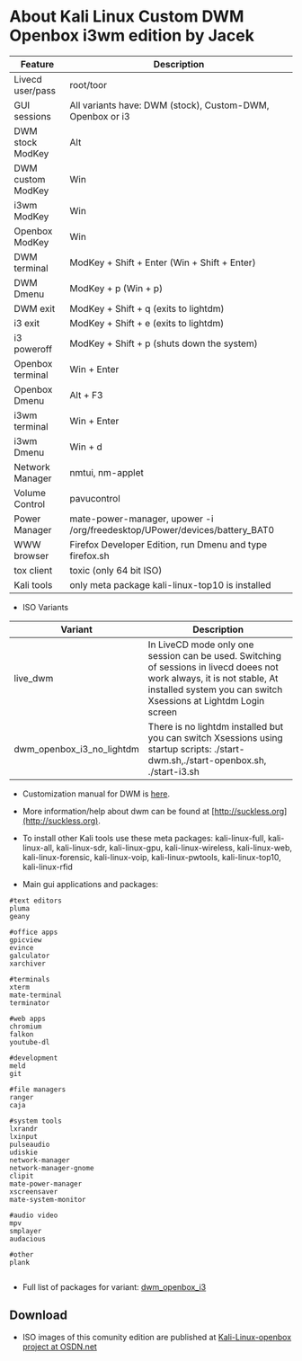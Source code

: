 # About Kali Linux Custom DWM Openbox i3wm edition by Jacek 


|Feature           |Description                                                                         |
|------------------|------------------------------------------------------------------------------------|
|Livecd user/pass  |root/toor                                                                           |
|GUI sessions      |All variants have: DWM (stock), Custom-DWM, Openbox or i3                           |
|DWM stock ModKey  |Alt                                                                                 |
|DWM custom ModKey |Win                                                                                 |
|i3wm ModKey       |Win                                                                                 |
|Openbox ModKey    |Win                                                                                 |
|DWM terminal      |ModKey + Shift + Enter (Win + Shift + Enter)                                        |
|DWM Dmenu         |ModKey + p (Win + p)                                                                |
|DWM exit          |ModKey + Shift + q (exits to lightdm)                                               |
|i3 exit           |ModKey + Shift + e (exits to lightdm)                                               |
|i3 poweroff       |ModKey + Shift + p (shuts down the system)                                          |
|Openbox terminal  |Win + Enter                                                                         |
|Openbox Dmenu     |Alt + F3                                                                            |
|i3wm terminal     |Win + Enter                                                                         |
|i3wm Dmenu        |Win + d                                                                             |
|Network Manager   |nmtui, nm-applet                                                                    |
|Volume Control    |pavucontrol                                                                         |
|Power Manager     |mate-power-manager, upower -i /org/freedesktop/UPower/devices/battery_BAT0          |
|WWW browser       |Firefox Developer Edition, run Dmenu and type firefox.sh                            |
|tox client        |toxic (only 64 bit ISO)                                                             |
|Kali tools        |only meta package kali-linux-top10 is installed                                     |

* ISO Variants

|Variant           |Description                                                                         |
|------------------|------------------------------------------------------------------------------------|
|live_dwm          |In LiveCD mode only one session can be used. Switching of sessions in livecd doees not work always, it is not stable, At installed system you can switch Xsessions at Lightdm Login screen |
|dwm_openbox_i3_no_lightdm |There is no lightdm installed but you can switch Xsessions using startup scripts: ./start-dwm.sh,./start-openbox.sh, ./start-i3.sh                                               |

* Customization manual for DWM is [here](./debian-dwm.md).
* More information/help about dwm can be found at [http://suckless.org](http://suckless.org).
* To install other Kali tools use these meta packages: kali-linux-full, kali-linux-all, kali-linux-sdr, kali-linux-gpu, kali-linux-wireless, kali-linux-web, kali-linux-forensic, kali-linux-voip, kali-linux-pwtools, kali-linux-top10, kali-linux-rfid

* Main gui applications and packages: 

```
#text editors
pluma
geany

#office apps
gpicview
evince
galculator
xarchiver

#terminals
xterm 
mate-terminal
terminator

#web apps
chromium
falkon
youtube-dl

#development
meld
git

#file managers
ranger
caja

#system tools 
lxrandr
lxinput
pulseaudio
udiskie
network-manager
network-manager-gnome
clipit
mate-power-manager
xscreensaver
mate-system-monitor

#audio video
mpv
smplayer
audacious

#other
plank


```

* Full list of packages for variant: [dwm_openbox_i3](./variant-dwm_openbox_i3/package-lists/kali.list.chroot)


## Download

* ISO images of this comunity edition are published at [Kali-Linux-openbox project at OSDN.net](https://osdn.net/projects/kali-lnux-openbox/storage/kali-linux-community-releases/)









